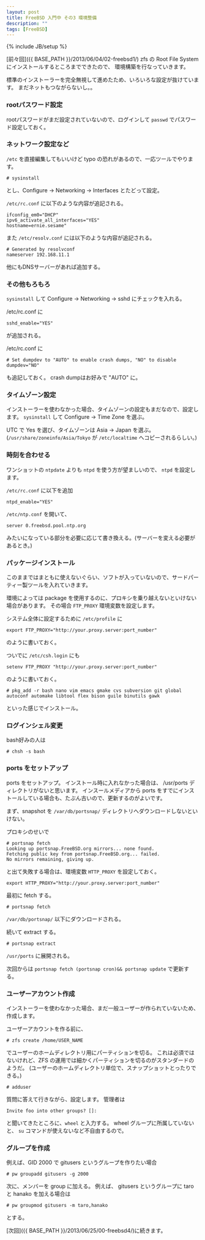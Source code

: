 ```yaml
---
layout: post
title: FreeBSD 入門中 その3 環境整備
description: ""
tags: [FreeBSD]
---
```

{% include JB/setup %}

[前々回]({{ BASE_PATH }}/2013/06/04/02-freebsd1/) zfs の Root File System にインストールするところまでできたので、
環境構築を行なっていきます。

標準のインストーラーを完全無視して進めたため、いろいろな設定が抜けています。
まだネットもつながらないし。。

### rootパスワード設定 ###

rootパスワードがまだ設定されていないので、ログインして `passwd` でパスワード設定しておく。

### ネットワーク設定など ###

`/etc` を直接編集してもいいけど typo の恐れがあるので、一応ツールでやります。

    # sysinstall

とし、Configure -> Networking -> Interfaces とたどって設定。

`/etc/rc.conf` に以下のような内容が追記される。

    ifconfig_em0="DHCP"
    ipv6_activate_all_interfaces="YES"
    hostname=ernie.sesame"

また `/etc/resolv.conf` には以下のような内容が追記される。

    # Generated by resolvconf
    nameserver 192.168.11.1

他にもDNSサーバーがあれば追加する。

### その他もろもろ ###

`sysinstall` して Configure -> Networking -> sshd にチェックを入れる。

/etc/rc.conf に

    sshd_enable="YES"

が追加される。

/etc/rc.conf に

    # Set dumpdev to "AUTO" to enable crash dumps, "NO" to disable
    dumpdev="NO"

も追記しておく。
crash dumpはお好みで "AUTO" に。

### タイムゾーン設定 ###

インストーラーを使わなかった場合、タイムゾーンの設定もまだなので、設定します。
`sysinstall` して Configure -> Time Zone を選ぶ。

UTC で Yes を選び、タイムゾーンは Asia -> Japan を選ぶ。
(`/usr/share/zoneinfo/Asia/Tokyo` が `/etc/localtime` へコピーされるらしい。)


### 時刻を合わせる ###

ワンショットの `ntpdate` よりも `ntpd` を使う方が望ましいので、 `ntpd` を設定します。

`/etc/rc.conf` に以下を追加

    ntpd_enable="YES"

`/etc/ntp.conf` を開いて、

    server 0.freebsd.pool.ntp.org

みたいになっている部分を必要に応じて書き換える。(サーバーを変える必要があるとき。)

### パッケージインストール ###

このままではまともに使えないぐらい、ソフトが入っていないので、サードパーティー製ツールを入れていきます。

環境によっては package を使用するのに、プロキシを乗り越えないといけない場合があります。
その場合 `FTP_PROXY` 環境変数を設定します。

システム全体に設定するために `/etc/profile` に

    export FTP_PROXY="http://your.proxy.server:port_number"

のように書いておく。

ついでに `/etc/csh.login` にも

    setenv FTP_PROXY "http://your.proxy.server:port_number"

のように書いておく。

    # pkg_add -r bash nano vim emacs gmake cvs subversion git global autoconf automake libtool flex bison guile binutils gawk

といった感じでインストール。

### ログインシェル変更 ###

bash好みの人は

    # chsh -s bash

### ports をセットアップ ###

ports をセットアップ。
インストール時に入れなかった場合は、 /usr/ports ディレクトリがないと思います。
インスールメディアから ports をすでにインストールしている場合も、たぶん古いので、更新するのがよいです。

まず、snapshot を `/var/db/portsnap/` ディレクトリへダウンロードしないといけない。

プロキシのせいで

    # portsnap fetch
    Looking up portsnap.FreeBSD.org mirrors... none found.
    Fetching public key from portsnap.FreeBSD.org... failed.
    No mirrors remaining, giving up.

と出て失敗する場合は、環境変数 `HTTP_PROXY` を設定しておく。

    export HTTP_PROXY="http://your.proxy.server:port_number"

最初に fetch する。

    # portsnap fetch

`/var/db/portsnap/` 以下にダウンロードされる。

続いて extract する。

    # portsnap extract

`/usr/ports` に展開される。

次回からは `portsnap fetch (portsnap cron)&& portsnap update` で更新する。

### ユーザーアカウント作成 ###

インストーラーを使わなかった場合、まだ一般ユーザーが作られていないため、作成します。

ユーザーアカウントを作る前に、

    # zfs create /home/USER_NAME

でユーザーのホームディレクトリ用にパーティションを切る。
これは必須ではないけれど、ZFS の運用では細かくパーティションを切るのがスタンダードのようだ。
(ユーザーのホームディレクトリ単位で、スナップショットとったりできる。)

    # adduser

質問に答えて行きながら、設定します。
管理者は

    Invite foo into other groups? []:

と聞いてきたところに、`wheel` と入力する。
wheel グループに所属していないと、 `su` コマンドが使えないなど不自由するので。

### グループを作成 ###

例えば、GID 2000 で gitusers というグループを作りたい場合

    # pw groupadd gitusers -g 2000

次に、メンバーを group に加える。
例えば、 gitusers というグループに taro と hanako を加える場合は

    # pw groupmod gitusers -m taro,hanako

とする。

[次回]({{ BASE_PATH }}/2013/06/25/00-freebsd4/)に続きます。
